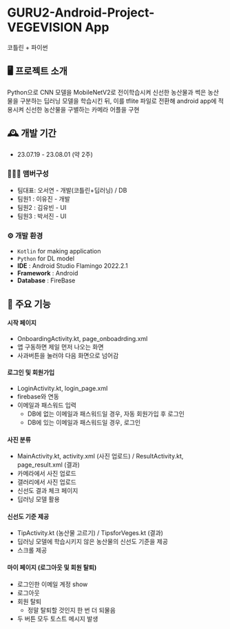 # GURU2-Android-Project-VEGEVISION App
코틀린 + 파이썬


## 🖥️ 프로젝트 소개
Python으로 CNN 모델을 MobileNetV2로 전이학습시켜 신선한 농산물과 썩은 농산물을 구분하는 딥러닝 모델을 학습시킨 뒤, 이를 tflite 파일로 전환해 android app에 적용시켜 신선한 농산물을 구별하는 카메라 어플을 구현
<br>

## 🕰️ 개발 기간
* 23.07.19 - 23.08.01 (약 2주)

### 🧑‍🤝‍🧑 맴버구성
 - 팀대표: 오서연 - 개발(코틀린+딥러닝) / DB
 - 팀원1 : 이유진 - 개발
 - 팀원2 : 김유빈 - UI
 - 팀원3 : 박서진 - UI

### ⚙️ 개발 환경
- `Kotlin` for making application
- `Python` for DL model
- **IDE** : Android Studio Flamingo 2022.2.1
- **Framework** : Android
- **Database** : FireBase

## 📌 주요 기능

#### 시작 페이지
- OnboardingActivity.kt, page_onboadrding.xml
- 앱 구동하면 제일 먼저 나오는 화면
- 사과버튼을 눌러야 다음 화면으로 넘어감

#### 로그인 및 회원가입
- LoginActivity.kt, login_page.xml
- firebase와 연동
- 이메일과 패스워드 입력
  - DB에 없는 이메일과 패스워드일 경우, 자동 회원가입 후 로그인
  - DB에 있는 이메일과 패스워드일 경우, 로그인

#### 사진 분류
- MainActivity.kt, activity.xml (사진 업로드) / ResultActivity.kt, page_result.xml (결과)
- 카메라에서 사진 업로드
- 갤러리에서 사진 업로드
- 신선도 결과 체크 페이지
- 딥러닝 모델 활용

#### 신선도 기준 제공
- TipActivity.kt (농산물 고르기) / TipsforVeges.kt (결과)
- 딥러닝 모델에 학습시키지 않은 농산물의 신선도 기준을 제공
- 스크롤 제공

#### 마이 페이지 (로그아웃 및 회원 탈퇴)
- 로그인한 이메일 계정 show
- 로그아웃
- 회원 탈퇴
  - 정말 탈퇴할 것인지 한 번 더 되물음
- 두 버튼 모두 토스트 메시지 발생
